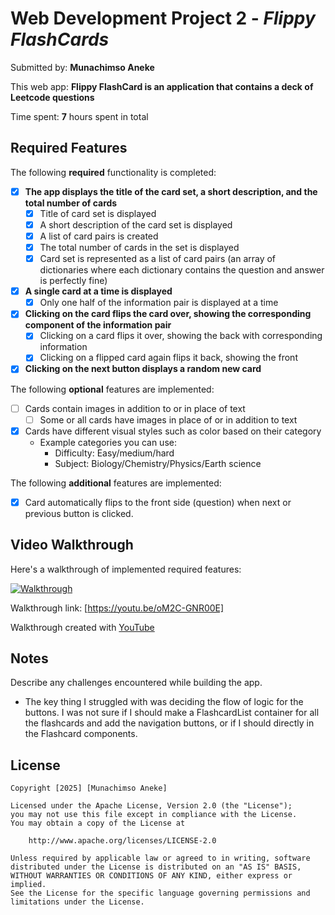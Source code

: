 # Web Development Project 2 - *Flippy FlashCards*

Submitted by: **Munachimso Aneke**

This web app: **Flippy FlashCard is an application that contains a deck of Leetcode questions**

Time spent: **7** hours spent in total

## Required Features

The following **required** functionality is completed:


- [x] **The app displays the title of the card set, a short description, and the total number of cards**
  - [x] Title of card set is displayed 
  - [x] A short description of the card set is displayed 
  - [x] A list of card pairs is created
  - [x] The total number of cards in the set is displayed 
  - [x] Card set is represented as a list of card pairs (an array of dictionaries where each dictionary contains the question and answer is perfectly fine)
- [x] **A single card at a time is displayed**
  - [x] Only one half of the information pair is displayed at a time
- [x] **Clicking on the card flips the card over, showing the corresponding component of the information pair**
  - [x] Clicking on a card flips it over, showing the back with corresponding information 
  - [x] Clicking on a flipped card again flips it back, showing the front
- [x] **Clicking on the next button displays a random new card**

The following **optional** features are implemented:

- [ ] Cards contain images in addition to or in place of text
  - [ ] Some or all cards have images in place of or in addition to text
- [x] Cards have different visual styles such as color based on their category
  - Example categories you can use:
    - Difficulty: Easy/medium/hard
    - Subject: Biology/Chemistry/Physics/Earth science

The following **additional** features are implemented:

* [x] Card automatically flips to the front side (question) when next or previous button is clicked.

## Video Walkthrough

Here's a walkthrough of implemented required features:

<!-- <img src='http://i.imgur.com/link/to/your/gif/file.gif' title='Video Walkthrough' width='' alt='Video Walkthrough' />-->
[![Walkthrough](https://img.youtube.com/vi/oM2C-GNR00E/0.jpg)](https://youtu.be/oM2C-GNR00E)

Walkthrough link: [https://youtu.be/oM2C-GNR00E]

Walkthrough created with 
[YouTube](https://www.youtube.com/)
<!-- Recommended tools:
[Kap](https://getkap.co/) for macOS
[ScreenToGif](https://www.screentogif.com/) for Windows
[peek](https://github.com/phw/peek) for Linux. -->

## Notes

Describe any challenges encountered while building the app.
- The key thing I struggled with was deciding the flow of logic for the buttons. I was not sure if I should make a FlashcardList container for all the flashcards and add the navigation buttons, or if I should directly in the Flashcard components.

## License

    Copyright [2025] [Munachimso Aneke]

    Licensed under the Apache License, Version 2.0 (the "License");
    you may not use this file except in compliance with the License.
    You may obtain a copy of the License at

        http://www.apache.org/licenses/LICENSE-2.0

    Unless required by applicable law or agreed to in writing, software
    distributed under the License is distributed on an "AS IS" BASIS,
    WITHOUT WARRANTIES OR CONDITIONS OF ANY KIND, either express or implied.
    See the License for the specific language governing permissions and
    limitations under the License.
